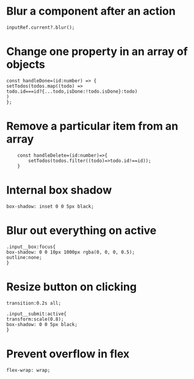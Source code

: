 # Blur a component after an action

```
inputRef.current?.blur();
```

# Change one property in an array of objects

```
const handleDone=(id:number) => {
setTodos(todos.map((todo) =>
todo.id===id?{...todo,isDone:!todo.isDone}:todo)
)
};
```

# Remove a particular item from an array

```
    const handleDelete=(id:number)=>{
        setTodos(todos.filter((todo)=>todo.id!==id));
    }
```

# Internal box shadow

```
box-shadow: inset 0 0 5px black;
```

# Blur out everything on active

```
.input__box:focus{
box-shadow: 0 0 10px 1000px rgba(0, 0, 0, 0.5);
outline:none;
}
```

# Resize button on clicking

```
transition:0.2s all;

.input__submit:active{
transform:scale(0.8);
box-shadow: 0 0 5px black;
}
```

# Prevent overflow in flex

```
flex-wrap: wrap;
```
